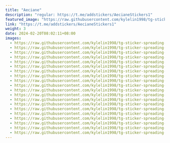 ```yaml
---
title: "Aeciane"
description: "regular: https://t.me/addstickers/AecianeStickers1"
featured_image: "https://raw.githubusercontent.com/kylelin1998/tg-sticker-spreading-worldwide-images/main/img/74eb844f-1285-4786-818d-ca4f2d49178e.jpg"
link: "https://t.me/addstickers/AecianeStickers1"
weight: 3
date: 2024-02-20T08:02:11+08:00
images:
  - https://raw.githubusercontent.com/kylelin1998/tg-sticker-spreading-worldwide-images/main/img/74eb844f-1285-4786-818d-ca4f2d49178e.jpg
  - https://raw.githubusercontent.com/kylelin1998/tg-sticker-spreading-worldwide-images/main/img/4cc174b6-537f-40bf-85f8-508ecfde1d5b.jpg
  - https://raw.githubusercontent.com/kylelin1998/tg-sticker-spreading-worldwide-images/main/img/e57652bd-3ea2-4dfd-ab3f-029a8e731684.jpg
  - https://raw.githubusercontent.com/kylelin1998/tg-sticker-spreading-worldwide-images/main/img/871ec956-94c8-4863-9f72-63150e2c1922.jpg
  - https://raw.githubusercontent.com/kylelin1998/tg-sticker-spreading-worldwide-images/main/img/06926e3b-6ce2-4518-90ba-f2dd655bbfd8.jpg
  - https://raw.githubusercontent.com/kylelin1998/tg-sticker-spreading-worldwide-images/main/img/6df160fa-e317-48c7-ba29-e400f0b52b41.jpg
  - https://raw.githubusercontent.com/kylelin1998/tg-sticker-spreading-worldwide-images/main/img/8d7e1488-94bc-4c8f-b606-f32e6a81729d.jpg
  - https://raw.githubusercontent.com/kylelin1998/tg-sticker-spreading-worldwide-images/main/img/10eb3820-acdc-403b-bae4-66298a0baa0d.jpg
  - https://raw.githubusercontent.com/kylelin1998/tg-sticker-spreading-worldwide-images/main/img/76146bd8-e0d8-4757-a911-31c7d542f7b7.jpg
  - https://raw.githubusercontent.com/kylelin1998/tg-sticker-spreading-worldwide-images/main/img/cf932ede-7b38-48d1-98de-6c87d722c2d3.jpg
  - https://raw.githubusercontent.com/kylelin1998/tg-sticker-spreading-worldwide-images/main/img/dc714e19-a999-4345-9a22-a33a08ad1052.jpg
  - https://raw.githubusercontent.com/kylelin1998/tg-sticker-spreading-worldwide-images/main/img/5de168a6-c67b-446c-bdee-d9473656bbe2.jpg
  - https://raw.githubusercontent.com/kylelin1998/tg-sticker-spreading-worldwide-images/main/img/47811946-422d-4e4f-87b2-aef11dbb72a7.jpg
  - https://raw.githubusercontent.com/kylelin1998/tg-sticker-spreading-worldwide-images/main/img/9d440e88-b3e4-4953-a71a-33b3f9a4f917.jpg
  - https://raw.githubusercontent.com/kylelin1998/tg-sticker-spreading-worldwide-images/main/img/1db28c28-0f78-4e09-877a-ddca83ffd178.jpg
  - https://raw.githubusercontent.com/kylelin1998/tg-sticker-spreading-worldwide-images/main/img/09974ff7-5fd5-44fb-af63-fcadfee3bd06.jpg
  - https://raw.githubusercontent.com/kylelin1998/tg-sticker-spreading-worldwide-images/main/img/63573e1c-d12c-413c-94f7-ce1afb8a6f8f.jpg
  - https://raw.githubusercontent.com/kylelin1998/tg-sticker-spreading-worldwide-images/main/img/f59f455c-5fac-436b-ae01-507c2111b85b.jpg
  - https://raw.githubusercontent.com/kylelin1998/tg-sticker-spreading-worldwide-images/main/img/f8ee6b06-92c6-4016-97b5-898327de96d2.jpg
  - https://raw.githubusercontent.com/kylelin1998/tg-sticker-spreading-worldwide-images/main/img/f6bc4552-8503-4dd8-83d8-fba42331f9f8.jpg
---
```

